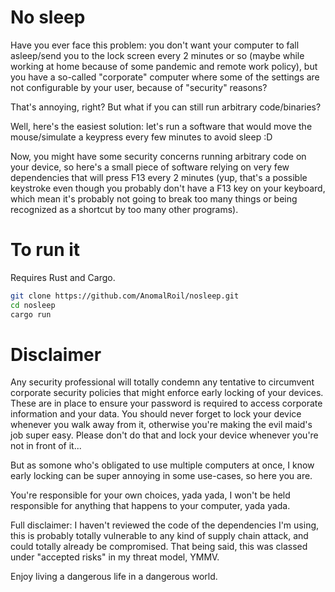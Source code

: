 # No sleep

Have you ever face this problem: you don't want your computer to fall asleep/send you to the lock screen every 2 minutes or so (maybe while working at home because of some pandemic and remote work policy), but you have a so-called "corporate" computer where some of the settings are not configurable by your user, because of "security" reasons? 

That's annoying, right? But what if you can still run arbitrary code/binaries?

Well, here's the easiest solution: let's run a software that would move the mouse/simulate a keypress every few minutes to avoid sleep :D 

Now, you might have some security concerns running arbitrary code on your device, so here's a small piece of software relying on very few dependencies that will press F13 every 2 minutes (yup, that's a possible keystroke even though you probably don't have a F13 key on your keyboard, which mean it's probably not going to break too many things or being recognized as a shortcut by too many other programs).

# To run it

Requires Rust and Cargo.

```bash
git clone https://github.com/AnomalRoil/nosleep.git
cd nosleep
cargo run
```

# Disclaimer

Any security professional will totally condemn any tentative to circumvent corporate security policies that might enforce early locking of your devices.
These are in place to ensure your password is required to access corporate information and your data. You should never forget to lock your device whenever you walk away from it, otherwise you're making the evil maid's job super easy. Please don't do that and lock your device whenever you're not in front of it...

But as somone who's obligated to use multiple computers at once, I know early locking can be super annoying in some use-cases, so here you are. 

You're responsible for your own choices, yada yada, I won't be held responsible for anything that happens to your computer, yada yada.

Full disclaimer: I haven't reviewed the code of the dependencies I'm using, this is probably totally vulnerable to any kind of supply chain attack, and could totally already be compromised. That being said, this was classed under "accepted risks" in my threat model, YMMV. 

Enjoy living a dangerous life in a dangerous world.
